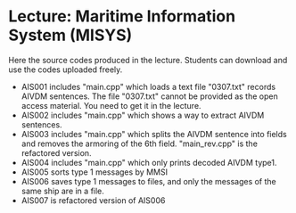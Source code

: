 # Lecture: Maritime Information System (MISYS)
Here the source codes produced in the lecture. Students can download and use the codes uploaded freely.
* AIS001 includes "main.cpp" which loads a text file "0307.txt" records AIVDM sentences. The file "0307.txt" cannot be provided as the open access material. You need to get it in the lecture.
* AIS002 includes "main.cpp" which shows a way to extract AIVDM sentences.
* AIS003 includes "main.cpp" which splits the AIVDM sentence into fields and removes the armoring of the 6th field. "main_rev.cpp" is the refactored version.
* AIS004 includes "main.cpp" which only prints decoded AIVDM type1.
* AIS005 sorts type 1 messages by MMSI
* AIS006 saves type 1 messages to files, and only the messages of the same ship are in a file.
* AIS007 is refactored version of AIS006